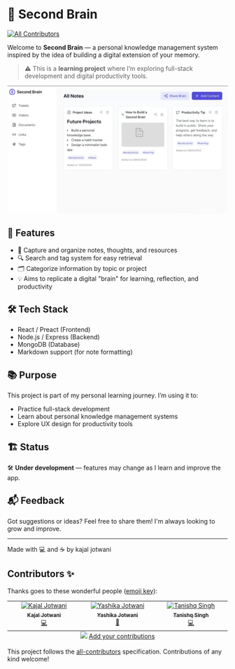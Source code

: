 # 🧠 Second Brain
<!-- ALL-CONTRIBUTORS-BADGE:START - Do not remove or modify this section -->
[![All Contributors](https://img.shields.io/badge/all_contributors-3-orange.svg?style=flat-square)](#contributors-)
<!-- ALL-CONTRIBUTORS-BADGE:END -->

Welcome to **Second Brain** — a personal knowledge management system inspired by the idea of building a digital extension of your memory.

> ⚠️ This is a **learning project** where I’m exploring full-stack development and digital productivity tools.

![alt text](image.png)

## 🚀 Features

- 📒 Capture and organize notes, thoughts, and resources  
- 🔍 Search and tag system for easy retrieval  
- 🗂️ Categorize information by topic or project  
- 💡 Aims to replicate a digital "brain" for learning, reflection, and productivity

## 🛠 Tech Stack

- React / Preact (Frontend)  
- Node.js / Express (Backend)  
- MongoDB (Database)  
- Markdown support (for note formatting)

## 📚 Purpose

This project is part of my personal learning journey. I’m using it to:

- Practice full-stack development  
- Learn about personal knowledge management systems  
- Explore UX design for productivity tools

## 🏗️ Status

🛠️ **Under development** — features may change as I learn and improve the app.

## 📬 Feedback

Got suggestions or ideas? Feel free to share them! I'm always looking to grow and improve.

---

Made with 💻 and ☕ by kajal jotwani

## Contributors ✨

Thanks goes to these wonderful people ([emoji key](https://allcontributors.org/docs/en/emoji-key)):

<!-- ALL-CONTRIBUTORS-LIST:START - Do not remove or modify this section -->
<!-- prettier-ignore-start -->
<!-- markdownlint-disable -->
<table>
  <tbody>
    <tr>
      <td align="center" valign="top" width="14.28%"><a href="https://kajal-jotwani-portfolio.vercel.app/"><img src="https://avatars.githubusercontent.com/u/130732790?v=4?s=80" width="80px;" alt="Kajal Jotwani"/><br /><sub><b>Kajal Jotwani</b></sub></a><br /><a href="https://github.com/kajal-jotwani/Second_Brain/commits?author=kajal-jotwani" title="Code">💻</a></td>
      <td align="center" valign="top" width="14.28%"><a href="https://yashikajotwani12.github.io/yashikajotwani/"><img src="https://avatars.githubusercontent.com/u/77020164?v=4?s=80" width="80px;" alt="Yashika Jotwani"/><br /><sub><b>Yashika Jotwani</b></sub></a><br /><a href="https://github.com/kajal-jotwani/Second_Brain/commits?author=yashikajotwani12" title="Documentation">📖</a></td>
      <td align="center" valign="top" width="14.28%"><a href="https://github.com/oyetanishq"><img src="https://avatars.githubusercontent.com/u/76192403?v=4?s=80" width="80px;" alt="Tanishq Singh"/><br /><sub><b>Tanishq Singh</b></sub></a><br /><a href="https://github.com/kajal-jotwani/Second_Brain/commits?author=oyetanishq" title="Code">💻</a></td>
    </tr>
  </tbody>
  <tfoot>
    <tr>
      <td align="center" size="13px" colspan="7">
        <img src="https://raw.githubusercontent.com/all-contributors/all-contributors-cli/1b8533af435da9854653492b1327a23a4dbd0a10/assets/logo-small.svg">
          <a href="https://all-contributors.js.org/docs/en/bot/usage">Add your contributions</a>
        </img>
      </td>
    </tr>
  </tfoot>
</table>

<!-- markdownlint-restore -->
<!-- prettier-ignore-end -->

<!-- ALL-CONTRIBUTORS-LIST:END -->

This project follows the [all-contributors](https://github.com/all-contributors/all-contributors) specification. Contributions of any kind welcome!
